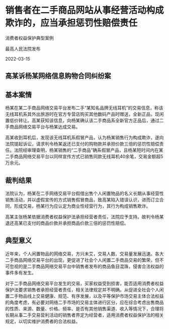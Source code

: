 # 销售者在二手商品网站从事经营活动构成欺诈的，应当承担惩罚性赔偿责任

消费者权益保护典型案例

最高人民法院发布

2022-03-15

<!-- INFO END -->

## 高某诉杨某网络信息购物合同纠纷案

## 基本案情

杨某在某二手商品网络交易平台发布二手“某知名品牌无线耳机”的交易信息，称该无线耳机系其外出旅游时在官方专营店购买其他数码产品时赠送，全新正品，现闲置低价转让。高某获知该信息，向杨某确认该二手商品系全新官方正品后，通过二手商品网络交易平台与杨某达成交易。

高某收到耳机后，发现该无线耳机系假冒产品，认为杨某销售行为构成欺诈，遂向法院提起诉讼，请求判令杨某返还已支付的购物款并承担价款三倍的惩罚性赔偿责任。法院经审理查明，杨某销售的“二手商品”确系假冒产品，且杨某短时间内在某二手商品网络交易平台以同样宣传方式已销售同款无线耳机40余笔，交易金额超5万余元。

## 裁判结果

法院认为，杨某在二手网络交易平台假借出售个人闲置物品的名义长期从事经营性销售活动，并以虚假宣传的方式销售假冒商品，致高某陷入错误认识，进而订立合同，形成交易，杨某行为应认定为商业性经营行为，其行为构成销售欺诈。

高某主张杨某依据消费者权益保护法承担经营者责任，法院应予支持。故判令杨某退还高某已支付的商品价款并承担商品价款三倍的惩罚性赔偿。

## 典型意义

近年来，个人闲置物品的网络交易，方兴未艾，交易人数、交易量发展迅速。各大二手商品网络交易平台的出现，更促进了社会个人闲置二手商品交易的繁荣，但不可忽视的是二手商品网络交易平台中销售者发布的商品鱼目混珠，侵害合法权益的事件多有发生。

对于二手商品网络交易平台发生的交易，买家权益受到损害，能否适用消费者权益保护法要求销售者承担经营者责任，相关法律规定并不明确。从促进全社会个人闲置二手物品线上交易健康、规范、有序发展，以及平等保护市场交易主体合法权益的角度考虑，有必要对网络二手市场的交易主体进行区分，应在综合考虑出售商品的性质、来源、数量、价格、频率、是否有其他销售渠道、收入等情况下，合理将长期从事二手交易营利活动的销售者界定为经营者，适用消费者权益保护法的相关规定，以切实维护消费者的合法权益。